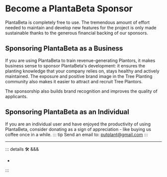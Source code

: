 
# Become a PlantaBeta Sponsor

<eko>PlantaBeta</eko> is completely free to use. The tremendous amount of effort needed to maintain and develop new features for the project is only made sustainable thanks to the generous financial backing of our sponsors.

## Sponsoring <eko>PlantaBeta</eko> as a Business

If you are using <eko>PlantaBeta</eko> to train revenue-generating Plantors, it makes business sense to sponsor <eko>PlantaBeta</eko>'s development: it ensures the planting knowledge that your company relies on, stays healthy and actively maintained. The exposure and positive brand image in the Tree Planting community also makes it easier to attract and recruit Tree Plantors.

The sponsorship also builds brand recognition and improves the quality of applicants.

## Sponsoring <eko>PlantaBeta</eko> as an Individual

If you are an individual user and have enjoyed the productivity of using <eko>PlantaBeta</eko>, consider donating as a sign of appreciation - like buying us coffee once in a while.
::: tip Send an email to:
<putplant@gmail.com>
:::

---

<!-- =================================================== -->
<!-- =================================================== -->
<!-- =================================================== -->
<!-- =================================================== -->
<!-- =================================================== -->
::: details 🛠 <dev>&&&</dev>

-

:::
